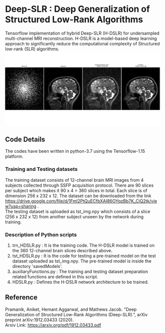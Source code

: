 # Deep-SLR : Deep Generalization of Structured Low-Rank Algorithms
Tensorflow implementation of hybrid Deep-SLR (H-DSLR) for undersampled multi-channel MRI reconstruction. H-DSLR is a model-based deep learning approach to significantly
reduce the computational complexity of Structured low-rank (SLR) algorithms.
<img src="brain_6x_recon.png"  title="hover text">
## Code Details
The codes have been written in python-3.7 using the Tensorflow-1.15 platform. 
### Training and Testing datasets
The training dataset consists of 12-channel brain MRI images from 4 subjects collected through SSFP acquisition protocol. There are 90 slices per subject which makes it 90 x 4 = 360 slices in total. Each slice is of dimension 256 x 232 x 12. The dataset can be downloaded from the link https://drive.google.com/file/d/1Fml2PtQuECfbXAI86OYqzBb7K_CiQ2tk/view?usp=sharing .\
The testing dataset is uploaded as tst_img.npy which consists of a slice (256 x 232 x 12) from another subject unseen by the network during training.
### Description of Python scripts
1. trn_HDSLR.py : It is the training code. The H-DSLR model is trained on the 360 12-channel brain slices described above.
2. tst_HDSLR.py : It is the code for testing a pre-trained model on the test dataset uploaded as tst_img.npy. The pre-trained model is inside the directory 'savedModels'.
3. auxiliaryFunctions.py : The training and testing dataset preparation related functions are defined in this script.
4. HDSLR.py : Defines the H-DSLR network architecture to be trained.

## Reference
Pramanik, Aniket, Hemant Aggarwal, and Mathews Jacob. "Deep Generalization of Structured Low-Rank Algorithms (Deep-SLR).", arXiv preprint arXiv:1912.03433 (2020).\
Arxiv Link: https://arxiv.org/pdf/1912.03433.pdf
